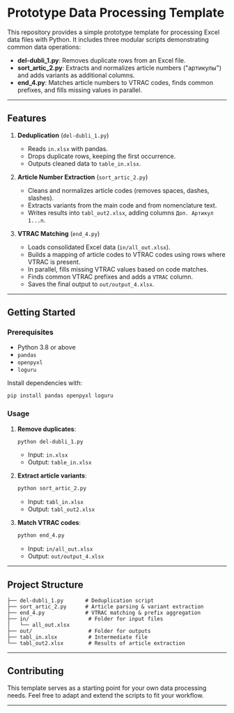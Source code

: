 # Prototype Data Processing Template

This repository provides a simple prototype template for processing Excel data files with Python. It includes three modular scripts demonstrating common data operations:

* **del-dubli\_1.py**: Removes duplicate rows from an Excel file.
* **sort\_artic\_2.py**: Extracts and normalizes article numbers ("артикулы") and adds variants as additional columns.
* **end\_4.py**: Matches article numbers to VTRAC codes, finds common prefixes, and fills missing values in parallel.

---

## Features

1. **Deduplication** (`del-dubli_1.py`)

   * Reads `in.xlsx` with pandas.
   * Drops duplicate rows, keeping the first occurrence.
   * Outputs cleaned data to `table_in.xlsx`.

2. **Article Number Extraction** (`sort_artic_2.py`)

   * Cleans and normalizes article codes (removes spaces, dashes, slashes).
   * Extracts variants from the main code and from nomenclature text.
   * Writes results into `tabl_out2.xlsx`, adding columns `Доп. Артикул 1...n`.

3. **VTRAC Matching** (`end_4.py`)

   * Loads consolidated Excel data (`in/all_out.xlsx`).
   * Builds a mapping of article codes to VTRAC codes using rows where VTRAC is present.
   * In parallel, fills missing VTRAC values based on code matches.
   * Finds common VTRAC prefixes and adds a `VTRAC` column.
   * Saves the final output to `out/output_4.xlsx`.

---

## Getting Started

### Prerequisites

* Python 3.8 or above
* `pandas`
* `openpyxl`
* `loguru`

Install dependencies with:

```bash
pip install pandas openpyxl loguru
```

### Usage

1. **Remove duplicates**:

   ```bash
   python del-dubli_1.py
   ```

   * Input: `in.xlsx`
   * Output: `table_in.xlsx`

2. **Extract article variants**:

   ```bash
   python sort_artic_2.py
   ```

   * Input: `tabl_in.xlsx`
   * Output: `tabl_out2.xlsx`

3. **Match VTRAC codes**:

   ```bash
   python end_4.py
   ```

   * Input: `in/all_out.xlsx`
   * Output: `out/output_4.xlsx`

---

## Project Structure

```
├── del-dubli_1.py       # Deduplication script
├── sort_artic_2.py      # Article parsing & variant extraction
├── end_4.py             # VTRAC matching & prefix aggregation
├── in/                   # Folder for input files
│   └── all_out.xlsx
├── out/                  # Folder for outputs
├── tabl_in.xlsx          # Intermediate file
└── tabl_out2.xlsx        # Results of article extraction
```

---

## Contributing

This template serves as a starting point for your own data processing needs. Feel free to adapt and extend the scripts to fit your workflow.

---

